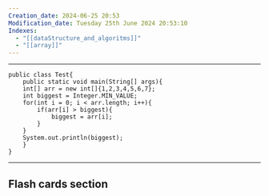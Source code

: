 ```yaml
---
Creation_date: 2024-06-25 20:53
Modification_date: Tuesday 25th June 2024 20:53:10
Indexes:
  - "[[dataStructure_and_algoritms]]"
  - "[[array]]"
---
```


----

```run-java
public class Test{
	public static void main(String[] args){
	int[] arr = new int[]{1,2,3,4,5,6,7};
	int biggest = Integer.MIN_VALUE;
	for(int i = 0; i < arr.length; i++){
		if(arr[i] > biggest){
			biggest = arr[i];
		}
	}
	System.out.println(biggest);
	}
}

```


















---
## Flash cards section
